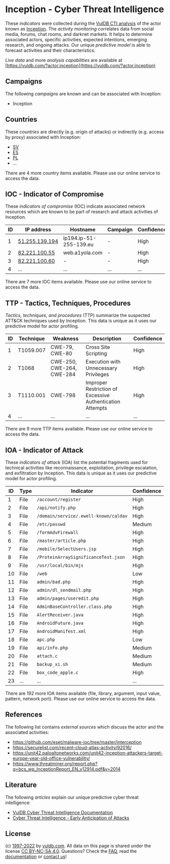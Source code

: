 # Inception - Cyber Threat Intelligence

These _indicators_ were collected during the [VulDB CTI analysis](https://vuldb.com/?kb.cti) of the actor known as [Inception](https://vuldb.com/?actor.inception). The _activity monitoring_ correlates data from social media, forums, chat rooms, and darknet markets. It helps to determine associated actors, specific activities, expected intentions, emerging research, and ongoing attacks. Our unique _predictive model_ is able to forecast activities and their characteristics.

_Live data_ and more _analysis capabilities_ are available at [https://vuldb.com/?actor.inception](https://vuldb.com/?actor.inception)

## Campaigns

The following _campaigns_ are known and can be associated with Inception:

* Inception

## Countries

These _countries_ are directly (e.g. origin of attacks) or indirectly (e.g. access by proxy) associated with Inception:

* [SV](https://vuldb.com/?country.sv)
* [ES](https://vuldb.com/?country.es)
* [PL](https://vuldb.com/?country.pl)
* ...

There are 4 more country items available. Please use our online service to access the data.

## IOC - Indicator of Compromise

These _indicators of compromise_ (IOC) indicate associated network resources which are known to be part of research and attack activities of Inception.

ID | IP address | Hostname | Campaign | Confidence
-- | ---------- | -------- | -------- | ----------
1 | [51.255.139.194](https://vuldb.com/?ip.51.255.139.194) | ip194.ip-51-255-139.eu | - | High
2 | [82.221.100.55](https://vuldb.com/?ip.82.221.100.55) | web.a1yola.com | - | High
3 | [82.221.100.60](https://vuldb.com/?ip.82.221.100.60) | - | - | High
4 | ... | ... | ... | ...

There are 7 more IOC items available. Please use our online service to access the data.

## TTP - Tactics, Techniques, Procedures

_Tactics, techniques, and procedures_ (TTP) summarize the suspected ATT&CK techniques used by Inception. This data is unique as it uses our predictive model for actor profiling.

ID | Technique | Weakness | Description | Confidence
-- | --------- | -------- | ----------- | ----------
1 | T1059.007 | CWE-79, CWE-80 | Cross Site Scripting | High
2 | T1068 | CWE-250, CWE-264, CWE-284 | Execution with Unnecessary Privileges | High
3 | T1110.001 | CWE-798 | Improper Restriction of Excessive Authentication Attempts | High
4 | ... | ... | ... | ...

There are 9 more TTP items available. Please use our online service to access the data.

## IOA - Indicator of Attack

These _indicators of attack_ (IOA) list the potential fragments used for technical activities like reconnaissance, exploitation, privilege escalation, and exfiltration by Inception. This data is unique as it uses our predictive model for actor profiling.

ID | Type | Indicator | Confidence
-- | ---- | --------- | ----------
1 | File | `/account/register` | High
2 | File | `/api/notify.php` | High
3 | File | `/domain/service/.ewell-known/caldav` | High
4 | File | `/etc/passwd` | Medium
5 | File | `/formAdvFirewall` | High
6 | File | `/master/article.php` | High
7 | File | `/mobile/SelectUsers.jsp` | High
8 | File | `/ProteinArraySignificanceTest.json` | High
9 | File | `/usr/local/bin/mjs` | High
10 | File | `/web` | Low
11 | File | `admin/bad.php` | High
12 | File | `admin/dl_sendmail.php` | High
13 | File | `admin/pages/useredit.php` | High
14 | File | `AdminBaseController.class.php` | High
15 | File | `AlertReceiver.java` | High
16 | File | `AndroidFuture.java` | High
17 | File | `AndroidManifest.xml` | High
18 | File | `apc.php` | Low
19 | File | `api/info.php` | Medium
20 | File | `attach.c` | Medium
21 | File | `backup_xi.sh` | Medium
22 | File | `box_code_apple.c` | High
23 | ... | ... | ...

There are 192 more IOA items available (file, library, argument, input value, pattern, network port). Please use our online service to access the data.

## References

The following list contains _external sources_ which discuss the actor and the associated activities:

* https://github.com/eset/malware-ioc/tree/master/interception
* https://securelist.com/recent-cloud-atlas-activity/92016/
* https://unit42.paloaltonetworks.com/unit42-inception-attackers-target-europe-year-old-office-vulnerability/
* https://www.threatminer.org/report.php?q=bcs_wp_InceptionReport_EN_v12914.pdf&y=2014

## Literature

The following _articles_ explain our unique predictive cyber threat intelligence:

* [VulDB Cyber Threat Intelligence Documentation](https://vuldb.com/?kb.cti)
* [Cyber Threat Intelligence - Early Anticipation of Attacks](https://www.scip.ch/en/?labs.20201022)

## License

(c) [1997-2022](https://vuldb.com/?kb.changelog) by [vuldb.com](https://vuldb.com/?kb.about). All data on this page is shared under the license [CC BY-NC-SA 4.0](https://creativecommons.org/licenses/by-nc-sa/4.0/). Questions? Check the [FAQ](https://vuldb.com/?kb.faq), read the [documentation](https://vuldb.com/?kb) or [contact us](https://vuldb.com/?contact)!

